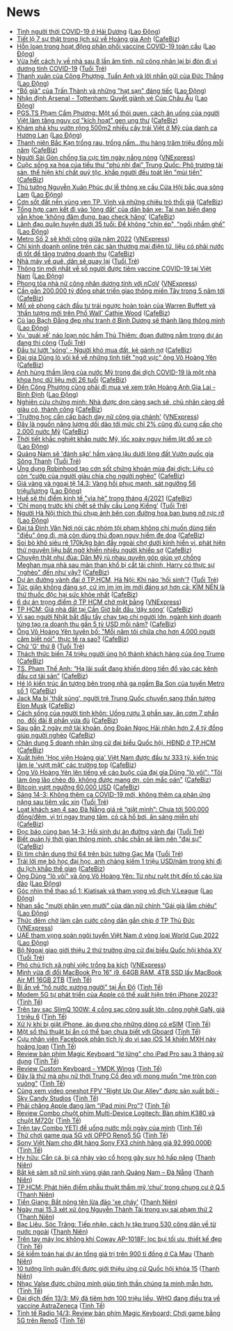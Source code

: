# News

- [Tình người thời COVID-19 ở Hải Dương](https://laodong.vn/lao-dong-cuoi-tuan/tinh-nguoi-thoi-covid-19-o-hai-duong-887768.ldo) ([Lao Động](https://laodong.vn))
- [Tiết lộ 7 sự thật trong lịch sử về Hoàng gia Anh](https://cafebiz.vn/tiet-lo-7-su-that-trong-lich-su-ve-hoang-gia-anh-20210314092008361.chn) ([CafeBiz](https://cafebiz.vn))
- [Hỗn loạn trong hoạt động phân phối vaccine COVID-19 toàn cầu](https://laodong.vn/lao-dong-cuoi-tuan/hon-loan-trong-hoat-dong-phan-phoi-vaccine-covid-19-toan-cau-888053.ldo) ([Lao Động](https://laodong.vn))
- [Vừa hết cách ly về nhà sau 8 lần âm tính, nữ công nhân lại bị đón đi vì dương tính COVID-19](https://tuoitre.vn/vua-het-cach-ly-ve-nha-sau-8-lan-am-tinh-nu-cong-nhan-lai-bi-don-di-vi-duong-tinh-covid-19-20210314120422555.htm) ([Tuổi Trẻ](https://tuoitre.vn))
- [Thanh xuân của Công Phượng, Tuấn Anh và lời nhắn gửi của Đức Thắng](https://laodong.vn/bong-da/thanh-xuan-cua-cong-phuong-tuan-anh-va-loi-nhan-gui-cua-duc-thang-888924.ldo) ([Lao Động](https://laodong.vn))
- [&quot;Bố già&quot; của Trấn Thành và những &quot;hạt sạn&quot; đáng tiếc](https://laodong.vn/giai-tri/bo-gia-cua-tran-thanh-va-nhung-hat-san-dang-tiec-888918.ldo) ([Lao Động](https://laodong.vn))
- [Nhận định Arsenal - Tottenham: Quyết giành vé Cúp Châu Âu](https://laodong.vn/bong-da-quoc-te/nhan-dinh-arsenal-tottenham-quyet-gianh-ve-cup-chau-au-888895.ldo) ([Lao Động](https://laodong.vn))
- [PGS.TS Phạm Cẩm Phương: Một số thói quen, cách ăn uống của người Việt làm tăng nguy cơ "kích hoạt" gen ung thư](https://cafebiz.vn/pgsts-pham-cam-phuong-mot-so-thoi-quen-cach-an-uong-cua-nguoi-viet-lam-tang-nguy-co-kich-hoat-gen-ung-thu-20210314105644018.chn) ([CafeBiz](https://cafebiz.vn))
- [Khám phá khu vườn rộng 500m2 nhiều cây trái Việt ở Mỹ của danh ca Hương Lan](https://laodong.vn/bat-dong-san/kham-pha-khu-vuon-rong-500m2-nhieu-cay-trai-viet-o-my-cua-danh-ca-huong-lan-888917.ldo) ([Lao Động](https://laodong.vn))
- [Thanh niên Bắc Kạn trồng rau, trồng nấm...thu hàng trăm triệu đồng mỗi năm](https://cafebiz.vn/thanh-nien-bac-kan-trong-rau-trong-namthu-hang-tram-trieu-dong-moi-nam-20210314091907796.chn) ([CafeBiz](https://cafebiz.vn))
- [Người Sài Gòn chống tia cực tím ngày nắng nóng](https://vnexpress.net/nguoi-sai-gon-chong-tia-cuc-tim-ngay-nang-nong-4247704.html) ([VNExpress](https://vnexpress.net))
- [Cuộc sống xa hoa của tiểu thư "phú nhị đại" Trung Quốc: Phô trương tài sản, thể hiện khí chất quý tộc, khắp người đều toát lên "mùi tiền"](https://cafebiz.vn/cuoc-song-xa-hoa-cua-tieu-thu-phu-nhi-dai-trung-quoc-pho-truong-tai-san-the-hien-khi-chat-quy-toc-khap-nguoi-deu-toat-len-mui-tien-20210314091723319.chn) ([CafeBiz](https://cafebiz.vn))
- [Thủ tướng Nguyễn Xuân Phúc dự lễ thông xe cầu Cửa Hội bắc qua sông Lam](https://laodong.vn/thoi-su/thu-tuong-nguyen-xuan-phuc-du-le-thong-xe-cau-cua-hoi-bac-qua-song-lam-888876.ldo) ([Lao Động](https://laodong.vn))
- [Cơn sốt đất nền vùng ven TP. Vinh và những chiêu trò thổi giá](https://cafebiz.vn/con-sot-dat-nen-vung-ven-tp-vinh-va-nhung-chieu-tro-thoi-gia-20210314091425641.chn) ([CafeBiz](https://cafebiz.vn))
- [Tổng hợp cam kết đi vào ‘lòng đất’ của dân bán xe: Tai nạn biến dạng vẫn khoe 'không đâm đụng, bao check hãng'](https://cafebiz.vn/tong-hop-cam-ket-di-vao-long-dat-cua-dan-ban-xe-tai-nan-bien-dang-van-khoe-khong-dam-dung-bao-check-hang-20210314090100478.chn) ([CafeBiz](https://cafebiz.vn))
- [Lãnh đạo quận huyện dưới 35 tuổi: Để không &quot;chín ép&quot;, “ngồi nhầm ghế”](https://laodong.vn/su-kien-binh-luan/lanh-dao-quan-huyen-duoi-35-tuoi-de-khong-chin-ep-ngoi-nham-ghe-888897.ldo) ([Lao Động](https://laodong.vn))
- [Metro Số 2 sẽ khởi công giữa năm 2022](https://vnexpress.net/metro-so-2-se-khoi-cong-giua-nam-2022-4248218.html) ([VNExpress](https://vnexpress.net))
- [Chỉ kinh doanh online trên các sàn thương mại điện tử, liệu có phải nước đi tốt để tăng trưởng doanh thu](https://cafebiz.vn/chi-kinh-doanh-online-tren-cac-san-thuong-mai-dien-tu-lieu-co-phai-nuoc-di-tot-de-tang-truong-doanh-thu-20210313134606105.chn) ([CafeBiz](https://cafebiz.vn))
- [Nhà máy về quê, dân sẽ quay lại](https://tuoitre.vn/nha-may-ve-que-dan-se-quay-lai-20210314091935366.htm) ([Tuổi Trẻ](https://tuoitre.vn))
- [Thông tin mới nhất về số người được tiêm vaccine COVID-19 tại Việt Nam](https://laodong.vn/infographic/thong-tin-moi-nhat-ve-so-nguoi-duoc-tiem-vaccine-covid-19-tai-viet-nam-888814.ldo) ([Lao Động](https://laodong.vn))
- [Phong tỏa nhà nữ công nhân dương tính với nCoV](https://vnexpress.net/phong-toa-nha-nu-cong-nhan-duong-tinh-voi-ncov-4248207.html) ([VNExpress](https://vnexpress.net))
- [Cần gần 200.000 tỷ đồng phát triển giao thông miền Tây trong 5 năm tới](https://cafebiz.vn/can-gan-200000-ty-dong-phat-trien-giao-thong-mien-tay-trong-5-nam-toi-20210314085701905.chn) ([CafeBiz](https://cafebiz.vn))
- [Mổ xẻ phong cách đầu tư trái ngược hoàn toàn của Warren Buffett và ‘thần tượng mới trên Phố Wall' Cathie Wood](https://cafebiz.vn/mo-xe-phong-cach-dau-tu-trai-nguoc-hoan-toan-cua-warren-buffett-va-than-tuong-moi-tren-pho-wall-cathie-wood-20210314085917197.chn) ([CafeBiz](https://cafebiz.vn))
- [Cù lao Bạch Đằng đẹp như tranh ở Bình Dương sẽ thành làng thông minh](https://laodong.vn/xa-hoi/cu-lao-bach-dang-dep-nhu-tranh-o-binh-duong-se-thanh-lang-thong-minh-888849.ldo) ([Lao Động](https://laodong.vn))
- [Vụ 'quái xế' náo loạn nóc hầm Thủ Thiêm: đoạn đường nằm trong dự án đang thi công](https://tuoitre.vn/vu-quai-xe-nao-loan-noc-ham-thu-thiem-doan-duong-nam-trong-du-an-dang-thi-cong-20210314094203314.htm) ([Tuổi Trẻ](https://tuoitre.vn))
- [Đầu tư lướt 'sóng' - Người khó mua đất, kẻ gánh nợ](https://cafebiz.vn/dau-tu-luot-song-nguoi-kho-mua-dat-ke-ganh-no-20210314090745738.chn) ([CafeBiz](https://cafebiz.vn))
- [Đại gia Dũng lò vôi kể về những tình tiết "ngờ vực" ông Võ Hoàng Yên](https://cafebiz.vn/dai-gia-dung-lo-voi-ke-ve-nhung-tinh-tiet-ngo-vuc-ong-vo-hoang-yen-20210314085305852.chn) ([CafeBiz](https://cafebiz.vn))
- [Anh hùng thầm lặng của nước Mỹ trong đại dịch COVID-19 là một nhà khoa học dữ liệu mới 26 tuổi](https://cafebiz.vn/anh-hung-tham-lang-cua-nuoc-my-trong-dai-dich-covid-19-la-mot-nha-khoa-hoc-du-lieu-moi-26-tuoi-20210314080653591.chn) ([CafeBiz](https://cafebiz.vn))
- [Đến Công Phượng cũng phải đi mua vé xem trận Hoàng Anh Gia Lai - Bình Định](https://laodong.vn/photo/den-cong-phuong-cung-phai-di-mua-ve-xem-tran-hoang-anh-gia-lai-binh-dinh-888882.ldo) ([Lao Động](https://laodong.vn))
- [Nghiên cứu chứng minh: Nhà được dọn càng sạch sẽ, chủ nhân càng dễ giàu có, thành công](https://cafebiz.vn/nghien-cuu-chung-minh-nha-duoc-don-cang-sach-se-chu-nhan-cang-de-giau-co-thanh-cong-20210313210838917.chn) ([CafeBiz](https://cafebiz.vn))
- ['Trường học cần cấp bách dạy nữ công gia chánh'](https://vnexpress.net/truong-hoc-can-cap-bach-day-nu-cong-gia-chanh-4248082.html) ([VNExpress](https://vnexpress.net))
- [Đây là nguồn năng lượng dồi dào tới mức chỉ 2% cũng đủ cung cấp cho 2.000 nước Mỹ](https://cafebiz.vn/day-la-nguon-nang-luong-doi-dao-toi-muc-chi-2-cung-du-cung-cap-cho-2000-nuoc-my-20210314080419153.chn) ([CafeBiz](https://cafebiz.vn))
- [Thời tiết khắc nghiệt khắp nước Mỹ, lốc xoáy nguy hiểm lật đổ xe cộ](https://laodong.vn/the-gioi/thoi-tiet-khac-nghiet-khap-nuoc-my-loc-xoay-nguy-hiem-lat-do-xe-co-888890.ldo) ([Lao Động](https://laodong.vn))
- [Quảng Nam sẽ 'đánh sập' hầm vàng lậu dưới lòng đất Vườn quốc gia Sông Thanh](https://tuoitre.vn/quang-nam-se-danh-sap-ham-vang-lau-duoi-long-dat-vuon-quoc-gia-song-thanh-20210314083813674.htm) ([Tuổi Trẻ](https://tuoitre.vn))
- [Ứng dụng Robinhood tạo cơn sốt chứng khoán mùa đại dịch: Liệu có còn “cướp của người giàu chia cho người nghèo”](https://cafebiz.vn/ung-dung-robinhood-tao-con-sot-chung-khoan-mua-dai-dich-lieu-co-con-cuop-cua-nguoi-giau-chia-cho-nguoi-ngheo-20210314075523568.chn) ([CafeBiz](https://cafebiz.vn))
- [Giá vàng và ngoại tệ 14.3: Vàng hồi phục mạnh, sát ngưỡng 56 triệu/lượng](https://laodong.vn/video/gia-vang-va-ngoai-te-143-vang-hoi-phuc-manh-sat-nguong-56-trieuluong-888886.ldo) ([Lao Động](https://laodong.vn))
- [Huế sẽ thí điểm kinh tế "vỉa hè" trong tháng 4/2021](https://cafebiz.vn/hue-se-thi-diem-kinh-te-via-he-trong-thang-4-2021-202103140807481.chn) ([CafeBiz](https://cafebiz.vn))
- ['Chỉ mong trước khi chết sẽ thấy cầu Long Kiểng'](https://tuoitre.vn/chi-mong-truoc-khi-chet-se-thay-cau-long-kieng-20210313213514071.htm) ([Tuổi Trẻ](https://tuoitre.vn))
- [Người Hà Nội thích thú chụp ảnh bên con đường hoa ban bung nở rực rỡ](https://laodong.vn/photo/nguoi-ha-noi-thich-thu-chup-anh-ben-con-duong-hoa-ban-bung-no-ruc-ro-888792.ldo) ([Lao Động](https://laodong.vn))
- [Đại tá Đinh Văn Nơi nói các nhóm tội phạm không chỉ muốn dùng tiền "điều" ông đi, mà còn dùng thủ đoạn nguy hiểm đe dọa](https://cafebiz.vn/dai-ta-dinh-van-noi-noi-cac-nhom-toi-pham-khong-chi-muon-dung-tien-dieu-ong-di-ma-con-dung-thu-doan-nguy-hiem-de-doa-20210314080845501.chn) ([CafeBiz](https://cafebiz.vn))
- [Soi bò khô siêu rẻ 170k/kg bán đầy ngoài chợ dưới kính hiển vi, phát hiện thứ nguyên liệu bất ngờ khiến nhiều người khiếp sợ](https://cafebiz.vn/soi-bo-kho-sieu-re-170k-kg-ban-day-ngoai-cho-duoi-kinh-hien-vi-phat-hien-thu-nguyen-lieu-bat-ngo-khien-nhieu-nguoi-khiep-so-20210314080217921.chn) ([CafeBiz](https://cafebiz.vn))
- [Chuyện thật như đùa: Dân Mỹ rủ nhau quyên góp giúp vợ chồng Meghan mua nhà sau màn than khổ bị cắt tài chính, Harry có thực sự "nghèo" đến như vậy?](https://cafebiz.vn/chuyen-that-nhu-dua-dan-my-ru-nhau-quyen-gop-giup-vo-chong-meghan-mua-nha-sau-man-than-kho-bi-cat-tai-chinh-harry-co-thuc-su-ngheo-den-nhu-vay-20210314080054445.chn) ([CafeBiz](https://cafebiz.vn))
- [Dự án đường vành đai ở TP.HCM, Hà Nội: Khi nào 'hồi sinh'?](https://tuoitre.vn/du-an-duong-vanh-dai-o-tp-hcm-ha-noi-khi-nao-hoi-sinh-20210314082752059.htm) ([Tuổi Trẻ](https://tuoitre.vn))
- [Tức giận không đáng sợ, cứ im ỉm im ỉm mới đáng sợ hơn cả: KÌM NÉN là thứ thuốc độc hại sức khỏe nhất](https://cafebiz.vn/tuc-gian-khong-dang-so-cu-im-im-im-im-moi-dang-so-hon-ca-kim-nen-la-thu-thuoc-doc-hai-suc-khoe-nhat-20210313211443818.chn) ([CafeBiz](https://cafebiz.vn))
- [6 dự án trọng điểm ở TP HCM chờ mặt bằng](https://vnexpress.net/6-du-an-trong-diem-o-tp-hcm-cho-mat-bang-4247165.html) ([VNExpress](https://vnexpress.net))
- [TP HCM: Giá nhà đất tại Cần Giờ bắt đầu ‘dậy sóng’](https://cafebiz.vn/tp-hcm-gia-nha-dat-tai-can-gio-bat-dau-day-song-20210314075329774.chn) ([CafeBiz](https://cafebiz.vn))
- [Vì sao người Nhật bắt đầu tẩy chay tạp chí người lớn, ngành kinh doanh từng tạo ra doanh thu gần 5 tỷ USD mỗi năm?](https://cafebiz.vn/ly-do-nguoi-nhat-bat-dau-tay-chay-tap-chi-nguoi-lon-nganh-kinh-doanh-tung-tao-ra-doanh-thu-gan-5-ty-usd-moi-nam-20210313122745941.chn) ([CafeBiz](https://cafebiz.vn))
- [Ông Võ Hoàng Yên tuyên bố: "Mỗi năm tôi chữa cho hơn 4.000 người câm biết nói", thực tế ra sao?](https://cafebiz.vn/ong-vo-hoang-yen-tuyen-bo-moi-nam-toi-chua-cho-hon-4000-nguoi-cam-biet-noi-thuc-te-ra-sao-20210314073044564.chn) ([CafeBiz](https://cafebiz.vn))
- [Chữ 'G' thứ 8](https://tuoitre.vn/chu-g-thu-8-20210314075517302.htm) ([Tuổi Trẻ](https://tuoitre.vn))
- [Thách thức biến 74 triệu người ủng hộ thành khách hàng của ông Trump](https://cafebiz.vn/thach-thuc-bien-74-trieu-nguoi-ung-ho-thanh-khach-hang-cua-ong-trump-20210311145446177.chn) ([CafeBiz](https://cafebiz.vn))
- [TS. Phạm Thế Anh: “Hạ lãi suất đang khiến dòng tiền đổ vào các kênh đầu cơ tài sản”](https://cafebiz.vn/ts-pham-the-anh-ha-lai-suat-dang-khien-dong-tien-do-vao-cac-kenh-dau-co-tai-san-20210314075435015.chn) ([CafeBiz](https://cafebiz.vn))
- [Hé lộ kiến trúc ấn tượng bên trong nhà ga ngầm Ba Son của tuyến Metro số 1](https://cafebiz.vn/he-lo-kien-truc-an-tuong-ben-trong-nha-ga-ngam-ba-son-cua-tuyen-metro-so-1-20210314072932939.chn) ([CafeBiz](https://cafebiz.vn))
- [Jack Ma bị 'thất sủng', người trẻ Trung Quốc chuyển sang thần tượng Elon Musk](https://cafebiz.vn/jack-ma-bi-that-sung-nguoi-tre-trung-quoc-chuyen-sang-than-tuong-elon-musk-20210314072112674.chn) ([CafeBiz](https://cafebiz.vn))
- [Cách sống của người tinh khôn: Uống rượu 3 phần say, ăn cơm 7 phần no, đối đãi 8 phần vừa đủ](https://cafebiz.vn/cach-song-cua-nguoi-tinh-khon-uong-ruou-3-phan-say-an-com-7-phan-no-doi-dai-8-phan-vua-du-20210313212233289.chn) ([CafeBiz](https://cafebiz.vn))
- [Sau gần 2 ngày mở tài khoản, ông Đoàn Ngọc Hải nhận hơn 2,4 tỷ đồng giúp người nghèo](https://cafebiz.vn/sau-gan-2-ngay-mo-tai-khoan-ong-doan-ngoc-hai-nhan-hon-24-ty-dong-giup-nguoi-ngheo-20210314072841295.chn) ([CafeBiz](https://cafebiz.vn))
- [Chân dung 5 doanh nhân ứng cử đại biểu Quốc hội, HĐND ở TP.HCM](https://cafebiz.vn/chan-dung-5-doanh-nhan-ung-cu-dai-bieu-quoc-hoi-hdnd-o-tphcm-20210314072654179.chn) ([CafeBiz](https://cafebiz.vn))
- [Xuất hiện 'Học viện Hoàng gia' Việt Nam được đầu tư 333 tỷ, kiến trúc lăm le 'vượt mặt' các trường top](https://cafebiz.vn/xuat-hien-hoc-vien-hoang-gia-viet-nam-duoc-dau-tu-333-ty-kien-truc-lam-le-vuot-mat-cac-truong-top-20210314072352522.chn) ([CafeBiz](https://cafebiz.vn))
- [Ông Võ Hoàng Yên lên tiếng về cáo buộc của đại gia Dũng "lò vôi": "Tôi làm ông lão chèo đò, không được mang ơn, còn mắc oán"](https://cafebiz.vn/ong-vo-hoang-yen-len-tieng-ve-cao-buoc-cua-dai-gia-dung-lo-voi-toi-lam-ong-lao-cheo-do-khong-duoc-mang-on-con-mac-oan-20210314072246027.chn) ([CafeBiz](https://cafebiz.vn))
- [Bitcoin vượt ngưỡng 60.000 USD](https://cafebiz.vn/bitcoin-vuot-nguong-60000-usd-20210314072048453.chn) ([CafeBiz](https://cafebiz.vn))
- [Sáng 14-3: Không thêm ca COVID-19 mới, không thêm ca phản ứng nặng sau tiêm vắc xin](https://tuoitre.vn/sang-14-3-khong-them-ca-covid-19-moi-khong-them-ca-phan-ung-nang-sau-tiem-vac-xin-20210314061142156.htm) ([Tuổi Trẻ](https://tuoitre.vn))
- [Loạt khách sạn 4 sao Đà Nẵng giá rẻ “giật mình”: Chưa tới 500.000 đồng/đêm, vị trí ngay trung tâm, có cả hồ bơi, ăn sáng miễn phí](https://cafebiz.vn/loat-khach-san-4-sao-da-nang-gia-re-giat-minh-chua-toi-500000-dong-dem-vi-tri-ngay-trung-tam-co-ca-ho-boi-an-sang-mien-phi-20210313122822276.chn) ([CafeBiz](https://cafebiz.vn))
- [Đọc báo cùng bạn 14-3: Hồi sinh dự án đường vành đai](https://tuoitre.vn/doc-bao-cung-ban-14-3-hoi-sinh-du-an-duong-vanh-dai-20210314045141451.htm) ([Tuổi Trẻ](https://tuoitre.vn))
- [Biết quản lý thời gian thông minh, chắc chắn sẽ làm nên "đại sự"](https://cafebiz.vn/biet-quan-ly-thoi-gian-thong-minh-chac-chan-se-lam-nen-dai-su-20210313115648169.chn) ([CafeBiz](https://cafebiz.vn))
- [Đi tìm chân dung thứ 64 trên bức tường Gạc Ma](https://tuoitre.vn/di-tim-chan-dung-thu-64-tren-buc-tuong-gac-ma-20210312093639093.htm) ([Tuổi Trẻ](https://tuoitre.vn))
- [Trái lời mẹ bỏ học đại học, anh chàng kiếm 1 triệu USD/năm trong khi đi du lịch khắp thế gian](https://cafebiz.vn/trai-loi-me-bo-hoc-dh-anh-chang-kiem-1-trieu-usd-nam-trong-khi-di-du-lich-khap-the-gian-20210308143744798.chn) ([CafeBiz](https://cafebiz.vn))
- [Ông Dũng &quot;lò vôi&quot; và ông Võ Hoàng Yên: Từ như ruột thịt đến tố cáo lừa đảo](https://laodong.vn/emagazine/ong-dung-lo-voi-va-ong-vo-hoang-yen-tu-nhu-ruot-thit-den-to-cao-lua-dao-888290.ldo) ([Lao Động](https://laodong.vn))
- [Góc nhìn thể thao số 1: Kiatisak và tham vọng vô địch V.League](https://laodong.vn/video/goc-nhin-the-thao-so-1-kiatisak-va-tham-vong-vo-dich-vleague-888598.ldo) ([Lao Động](https://laodong.vn))
- [Nhan sắc &quot;mười phân vẹn mười&quot; của dàn nữ chính &quot;Gái già lắm chiêu&quot;](https://laodong.vn/photo/nhan-sac-muoi-phan-ven-muoi-cua-dan-nu-chinh-gai-gia-lam-chieu-888747.ldo) ([Lao Động](https://laodong.vn))
- [Thức đêm chờ làm căn cước công dân gắn chip ở TP Thủ Đức](https://vnexpress.net/thuc-dem-cho-lam-can-cuoc-cong-dan-gan-chip-o-tp-thu-duc-4248134.html) ([VNExpress](https://vnexpress.net))
- [UAE tham vọng soán ngôi tuyển Việt Nam ở vòng loại World Cup 2022](https://laodong.vn/video-the-thao/uae-tham-vong-soan-ngoi-tuyen-viet-nam-o-vong-loai-world-cup-2022-888770.ldo) ([Lao Động](https://laodong.vn))
- [Bộ Ngoại giao giới thiệu 2 thứ trưởng ứng cử đại biểu Quốc hội khóa XV](https://tuoitre.vn/bo-ngoai-giao-gioi-thieu-2-thu-truong-ung-cu-dai-bieu-quoc-hoi-khoa-xv-20210312171313247.htm) ([Tuổi Trẻ](https://tuoitre.vn))
- [Phó chủ tịch xã nghỉ việc trồng ba kích](https://vnexpress.net/pho-chu-tich-xa-nghi-viec-trong-ba-kich-4248074.html) ([VNExpress](https://vnexpress.net))
- [Mình vừa đi đổi MacBook Pro 16" i9, 64GB RAM, 4TB SSD lấy MacBook Air M1 16GB 2TB](https://tinhte.vn/thread/minh-vua-di-doi-macbook-pro-16-i9-64gb-ram-4tb-ssd-lay-macbook-air-m1-16gb-2tb.3292824/) ([Tinh Tế](https://tinhte.vn))
- [Bí ẩn về "hồ nước xương người" tại Ấn Độ](https://tinhte.vn/thread/bi-an-ve-ho-nuoc-xuong-nguoi-tai-an-do.3286108/) ([Tinh Tế](https://tinhte.vn))
- [Modem 5G tự phát triển của Apple có thể xuất hiện trên iPhone 2023?](https://tinhte.vn/thread/modem-5g-tu-phat-trien-cua-apple-co-the-xuat-hien-tren-iphone-2023.3292894/) ([Tinh Tế](https://tinhte.vn))
- [Trên tay sạc SlimQ 100W: 4 cổng sạc công suất lớn, công nghệ GaN, giá 1 triệu 6](https://tinhte.vn/thread/tren-tay-sac-slimq-100w-4-cong-sac-cong-suat-lon-cong-nghe-gan-gia-1-trieu-6.3292885/) ([Tinh Tế](https://tinhte.vn))
- [Xử lý khi bị giật iPhone, áp dụng cho những dòng có eSIM](https://tinhte.vn/thread/xu-ly-khi-bi-giat-iphone-ap-dung-cho-nhung-dong-co-esim.3292662/) ([Tinh Tế](https://tinhte.vn))
- [Một số thủ thuật bí ẩn có thể bạn chưa biết với Gboard](https://tinhte.vn/thread/mot-so-thu-thuat-bi-an-co-the-ban-chua-biet-voi-gboard.3290473/) ([Tinh Tế](https://tinhte.vn))
- [Cựu nhân viên Facebook phân tích lý do vì sao iOS 14 khiến MXH này hoảng loạn](https://tinhte.vn/thread/cuu-nhan-vien-facebook-phan-tich-ly-do-vi-sao-ios-14-khien-mxh-nay-hoang-loan.3292243/) ([Tinh Tế](https://tinhte.vn))
- [Review bàn phím Magic Keyboard "lơ lửng" cho iPad Pro sau 3 tháng sử dụng](https://tinhte.vn/thread/review-ban-phim-magic-keyboard-lo-lung-cho-ipad-pro-sau-3-thang-su-dung.3289706/) ([Tinh Tế](https://tinhte.vn))
- [Review Custom Keyboard - YMDK Wings](https://tinhte.vn/thread/review-custom-keyboard-ymdk-wings.3292936/) ([Tinh Tế](https://tinhte.vn))
- [Đây là thứ mà phụ nữ thời Trung Cổ đeo với mong muốn "mẹ tròn con vuông"](https://tinhte.vn/thread/day-la-thu-ma-phu-nu-thoi-trung-co-deo-voi-mong-muon-me-tron-con-vuong.3292113/) ([Tinh Tế](https://tinhte.vn))
- [Cùng xem video oneshot FPV "Right Up Our Alley" được sản xuất bởi - Sky Candy Studios](https://tinhte.vn/thread/cung-xem-video-oneshot-fpv-right-up-our-alley-duoc-san-xuat-boi-sky-candy-studios.3292862/) ([Tinh Tế](https://tinhte.vn))
- [Phải chăng Apple đang làm “iPad mini Pro”?](https://tinhte.vn/thread/phai-chang-apple-dang-lam-ipad-mini-pro.3287009/) ([Tinh Tế](https://tinhte.vn))
- [Review Combo chuột phím Multi-Device Logitech: Bàn phím K380 và chuột M720r](https://tinhte.vn/thread/review-combo-chuot-phim-multi-device-logitech-ban-phim-k380-va-chuot-m720r.3286092/) ([Tinh Tế](https://tinhte.vn))
- [Trên tay Combo YETI để uống nước mỗi ngày của mình](https://tinhte.vn/thread/tren-tay-combo-yeti-de-uong-nuoc-moi-ngay-cua-minh.3292826/) ([Tinh Tế](https://tinhte.vn))
- [Thử chơi game qua 5G với OPPO Reno5 5G](https://tinhte.vn/thread/thu-choi-game-qua-5g-voi-oppo-reno5-5g.3291272/) ([Tinh Tế](https://tinhte.vn))
- [Sony Việt Nam cho đặt hàng Sony FX3 chính hãng giá 92.990.000Đ](https://tinhte.vn/thread/sony-viet-nam-cho-dat-hang-sony-fx3-chinh-hang-gia-92-990-000d.3292799/) ([Tinh Tế](https://tinhte.vn))
- [Hy hữu: Cắn cá, bị cá nhảy vào cổ họng gây suy hô hấp nặng](https://thanhnien.vn/thoi-su/hy-huu-can-ca-bi-ca-nhay-vao-co-hong-gay-suy-ho-hap-nang-1353853.html) ([Thanh Niên](https://thanhnien.vn))
- [Bắt kẻ sàm sỡ nữ sinh vùng giáp ranh Quảng Nam – Đà Nẵng](https://thanhnien.vn/thoi-su/bat-ke-sam-so-nu-sinh-vung-giap-ranh-quang-nam-da-nang-1353837.html) ([Thanh Niên](https://thanhnien.vn))
- [TP.HCM: Phát hiện điểm phẫu thuật thẩm mỹ ‘chui’ trong chung cư ở Q.5](https://thanhnien.vn/thoi-su/tphcm-phat-hien-diem-phau-thuat-tham-my-chui-trong-chung-cu-o-q5-1353829.html) ([Thanh Niên](https://thanhnien.vn))
- [Tiền Giang: Bắt nóng tên lừa đảo 'xe cháy'](https://thanhnien.vn/thoi-su/tien-giang-bat-nong-ten-lua-dao-xe-chay-1353792.html) ([Thanh Niên](https://thanhnien.vn))
- [Ngày mai 15.3 xét xử ông Nguyễn Thành Tài trong vụ sai phạm thứ 2](https://thanhnien.vn/thoi-su/ngay-mai-153-xet-xu-ong-nguyen-thanh-tai-trong-vu-sai-pham-thu-2-1353845.html) ([Thanh Niên](https://thanhnien.vn))
- [Bạc Liêu, Sóc Trăng: Tiếp nhận, cách ly tập trung 530 công dân về từ nước ngoài](https://thanhnien.vn/thoi-su/bac-lieu-soc-trang-tiep-nhan-cach-ly-tap-trung-530-cong-dan-ve-tu-nuoc-ngoai-1353819.html) ([Thanh Niên](https://thanhnien.vn))
- [Trên tay máy lọc không khí Coway AP-1018F: lọc bụi tối ưu, thiết kế đẹp](https://tinhte.vn/thread/tren-tay-may-loc-khong-khi-coway-ap-1018f-loc-bui-toi-uu-thiet-ke-dep.3292107/) ([Tinh Tế](https://tinhte.vn))
- [Sẽ kiểm toán hai dự án tổng giá trị trên 900 tỉ đồng ở Cà Mau](https://thanhnien.vn/thoi-su/se-kiem-toan-hai-du-an-tong-gia-tri-tren-900-ti-dong-o-ca-mau-1353635.html) ([Thanh Niên](https://thanhnien.vn))
- [10 tướng lĩnh quân đội được giới thiệu ứng cử Quốc hội khóa 15](https://thanhnien.vn/thoi-su/10-tuong-linh-quan-doi-duoc-gioi-thieu-ung-cu-quoc-hoi-khoa-15-1353691.html) ([Thanh Niên](https://thanhnien.vn))
- [Nhạc Valse được chứng minh giúp tinh thần chúng ta minh mẫn hơn.](https://tinhte.vn/thread/nhac-valse-duoc-chung-minh-giup-tinh-than-chung-ta-minh-man-hon.3292323/) ([Tinh Tế](https://tinhte.vn))
- [Đại dịch đến 13/3: Mỹ đã tiêm hơn 100 triệu liều, WHO đang điều tra về vaccine AstraZeneca](https://tinhte.vn/thread/dai-dich-den-13-3-my-da-tiem-hon-100-trieu-lieu-who-dang-dieu-tra-ve-vaccine-astrazeneca.3292834/) ([Tinh Tế](https://tinhte.vn))
- [Tinh tế Radio 14/3: Review bàn phím Magic Keyboard; Chơi game bằng 5G trên Reno5](https://tinhte.vn/thread/tinh-te-radio-14-3-review-ban-phim-magic-keyboard-choi-game-bang-5g-tren-reno5.3293010/) ([Tinh Tế](https://tinhte.vn))
